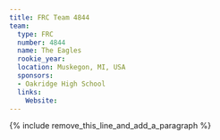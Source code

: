 ```yaml
---
title: FRC Team 4844
team:
  type: FRC
  number: 4844
  name: The Eagles
  rookie_year:
  location: Muskegon, MI, USA
  sponsors:
  - Oakridge High School
  links:
    Website:
---
```


{% include remove_this_line_and_add_a_paragraph %}